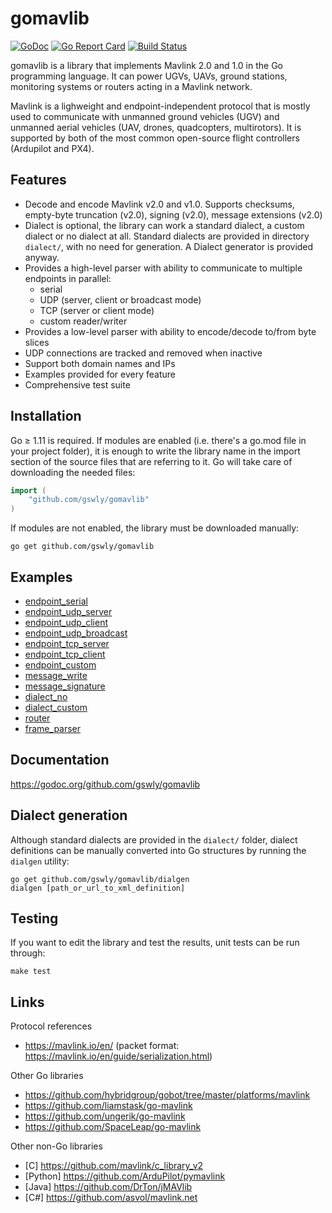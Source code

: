 
# gomavlib

[![GoDoc](https://godoc.org/github.com/gswly/gomavlib?status.svg)](https://godoc.org/github.com/gswly/gomavlib)
[![Go Report Card](https://goreportcard.com/badge/github.com/gswly/gomavlib)](https://goreportcard.com/report/github.com/gswly/gomavlib)
[![Build Status](https://travis-ci.org/gswly/gomavlib.svg?branch=master)](https://travis-ci.org/gswly/gomavlib)

gomavlib is a library that implements Mavlink 2.0 and 1.0 in the Go programming language. It can power UGVs, UAVs, ground stations, monitoring systems or routers acting in a Mavlink network.

Mavlink is a lighweight and endpoint-independent protocol that is mostly used to communicate with unmanned ground vehicles (UGV) and unmanned aerial vehicles (UAV, drones, quadcopters, multirotors). It is supported by both of the most common open-source flight controllers (Ardupilot and PX4).

## Features

* Decode and encode Mavlink v2.0 and v1.0. Supports checksums, empty-byte truncation (v2.0), signing (v2.0), message extensions (v2.0)
* Dialect is optional, the library can work a standard dialect, a custom dialect or no dialect at all. Standard dialects are provided in directory `dialect/`, with no need for generation. A Dialect generator is provided anyway.
* Provides a high-level parser with ability to communicate to multiple endpoints in parallel:
  * serial
  * UDP (server, client or broadcast mode)
  * TCP (server or client mode)
  * custom reader/writer
* Provides a low-level parser with ability to encode/decode to/from byte slices
* UDP connections are tracked and removed when inactive
* Support both domain names and IPs
* Examples provided for every feature
* Comprehensive test suite

## Installation

Go &ge; 1.11 is required. If modules are enabled (i.e. there's a go.mod file in your project folder), it is enough to write the library name in the import section of the source files that are referring to it. Go will take care of downloading the needed files:
```go
import (
    "github.com/gswly/gomavlib"
)
```

If modules are not enabled, the library must be downloaded manually:
```
go get github.com/gswly/gomavlib
```

## Examples

* [endpoint_serial](example/1endpoint_serial.go)
* [endpoint_udp_server](example/2endpoint_udp_server.go)
* [endpoint_udp_client](example/3endpoint_udp_client.go)
* [endpoint_udp_broadcast](example/4endpoint_udp_broadcast.go)
* [endpoint_tcp_server](example/5endpoint_tcp_server.go)
* [endpoint_tcp_client](example/6endpoint_tcp_client.go)
* [endpoint_custom](example/7endpoint_custom.go)
* [message_write](example/8message_write.go)
* [message_signature](example/9message_signature.go)
* [dialect_no](example/10dialect_no.go)
* [dialect_custom](example/11dialect_custom.go)
* [router](example/12router.go)
* [frame_parser](example/13frame_parser.go)

## Documentation

https://godoc.org/github.com/gswly/gomavlib

## Dialect generation

Although standard dialects are provided in the `dialect/` folder, dialect definitions can be manually converted into Go structures by running the `dialgen` utility:
```
go get github.com/gswly/gomavlib/dialgen
dialgen [path_or_url_to_xml_definition]
```

## Testing

If you want to edit the library and test the results, unit tests can be run through:
```
make test
```

## Links

Protocol references
* https://mavlink.io/en/ (packet format: https://mavlink.io/en/guide/serialization.html)

Other Go libraries
* https://github.com/hybridgroup/gobot/tree/master/platforms/mavlink
* https://github.com/liamstask/go-mavlink
* https://github.com/ungerik/go-mavlink
* https://github.com/SpaceLeap/go-mavlink

Other non-Go libraries
* [C] https://github.com/mavlink/c_library_v2
* [Python] https://github.com/ArduPilot/pymavlink
* [Java] https://github.com/DrTon/jMAVlib
* [C#] https://github.com/asvol/mavlink.net
